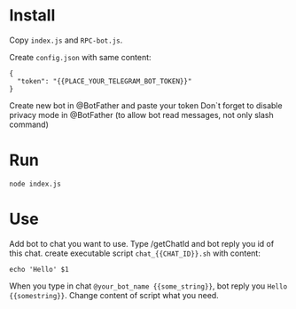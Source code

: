# Install
Copy  `index.js` and `RPC-bot.js`. 

Create `config.json` with same content:

```
{
  "token": "{{PLACE_YOUR_TELEGRAM_BOT_TOKEN}}"
}
```
Create new bot in @BotFather and paste your token
Don`t forget to disable privacy mode in @BotFather (to allow bot read messages, not only slash command)
# Run
```node index.js```

# Use
Add bot to chat you want to use. Type /getChatId and bot reply you id of this chat. 
create executable script `chat_{{CHAT_ID}}.sh` with content:
```
echo 'Hello' $1 
``` 
When you type in chat `@your_bot_name {{some_string}}`, bot reply you `Hello {{somestring}}`. 
Change content of script what you need.
